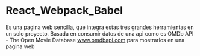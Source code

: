 # React_Webpack_Babel
Es una pagina web sencilla, que integra estas tres grandes herramientas en un solo proyecto. Basada en consumir datos de una api como es 
OMDb API - The Open Movie Database
www.omdbapi.com para mostrarlos en una pagina web
